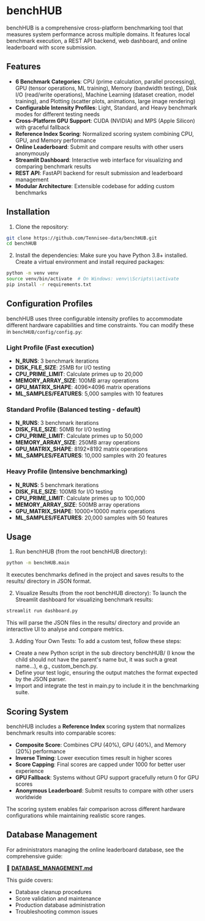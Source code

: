 # benchHUB

benchHUB is a comprehensive cross-platform benchmarking tool that measures system performance across multiple domains. It features local benchmark execution, a REST API backend, web dashboard, and online leaderboard with score submission.

## Features

- **6 Benchmark Categories**: CPU (prime calculation, parallel processing), GPU (tensor operations, ML training), Memory (bandwidth testing), Disk I/O (read/write operations), Machine Learning (dataset creation, model training), and Plotting (scatter plots, animations, large image rendering)
- **Configurable Intensity Profiles**: Light, Standard, and Heavy benchmark modes for different testing needs
- **Cross-Platform GPU Support**: CUDA (NVIDIA) and MPS (Apple Silicon) with graceful fallback
- **Reference Index Scoring**: Normalized scoring system combining CPU, GPU, and Memory performance
- **Online Leaderboard**: Submit and compare results with other users anonymously
- **Streamlit Dashboard**: Interactive web interface for visualizing and comparing benchmark results
- **REST API**: FastAPI backend for result submission and leaderboard management
- **Modular Architecture**: Extensible codebase for adding custom benchmarks

## Installation

1. Clone the repository:
```bash
git clone https://github.com/Tennisee-data/benchHUB.git
cd benchHUB
```

2. Install the dependencies:
Make sure you have Python 3.8+ installed.
Create a virtual environment and install required packages:

```bash
python -m venv venv
source venv/bin/activate  # On Windows: venv\\Scripts\\activate
pip install -r requirements.txt
```

## Configuration Profiles

benchHUB uses three configurable intensity profiles to accommodate different hardware capabilities and time constraints. You can modify these in `benchHUB/config/config.py`:

### Light Profile (Fast execution)
- **N_RUNS**: 3 benchmark iterations
- **DISK_FILE_SIZE**: 25MB for I/O testing
- **CPU_PRIME_LIMIT**: Calculate primes up to 20,000
- **MEMORY_ARRAY_SIZE**: 100MB array operations
- **GPU_MATRIX_SHAPE**: 4096×4096 matrix operations
- **ML_SAMPLES/FEATURES**: 5,000 samples with 10 features

### Standard Profile (Balanced testing - default)
- **N_RUNS**: 3 benchmark iterations
- **DISK_FILE_SIZE**: 50MB for I/O testing
- **CPU_PRIME_LIMIT**: Calculate primes up to 50,000
- **MEMORY_ARRAY_SIZE**: 250MB array operations
- **GPU_MATRIX_SHAPE**: 8192×8192 matrix operations
- **ML_SAMPLES/FEATURES**: 10,000 samples with 20 features

### Heavy Profile (Intensive benchmarking)
- **N_RUNS**: 5 benchmark iterations
- **DISK_FILE_SIZE**: 100MB for I/O testing
- **CPU_PRIME_LIMIT**: Calculate primes up to 100,000
- **MEMORY_ARRAY_SIZE**: 500MB array operations
- **GPU_MATRIX_SHAPE**: 10000×10000 matrix operations
- **ML_SAMPLES/FEATURES**: 20,000 samples with 50 features

## Usage

1. Run benchHUB (from the root benchHUB directory):
```bash
python -m benchHUB.main
```
It executes benchmarks defined in the project and saves results to the results/ directory in JSON format.

2. Visualize Results (from the root benchHUB directory):
To launch the Streamlit dashboard for visualizing benchmark results:
```bash
streamlit run dashboard.py
```
This will parse the JSON files in the results/ directory and provide an interactive UI to analyse and compare metrics.

3. Adding Your Own Tests:
To add a custom test, follow these steps:
- Create a new Python script in the sub directory benchHUB/ (I know the child should not have the parent's name but, it was such a great name...), e.g., custom_bench.py.
- Define your test logic, ensuring the output matches the format expected by the JSON parser.
- Import and integrate the test in main.py to include it in the benchmarking suite.

## Scoring System

benchHUB includes a **Reference Index** scoring system that normalizes benchmark results into comparable scores:

- **Composite Score**: Combines CPU (40%), GPU (40%), and Memory (20%) performance
- **Inverse Timing**: Lower execution times result in higher scores
- **Score Capping**: Final scores are capped under 1000 for better user experience
- **GPU Fallback**: Systems without GPU support gracefully return 0 for GPU scores
- **Anonymous Leaderboard**: Submit results to compare with other users worldwide

The scoring system enables fair comparison across different hardware configurations while maintaining realistic score ranges.

## Database Management

For administrators managing the online leaderboard database, see the comprehensive guide:

📖 **[DATABASE_MANAGEMENT.md](DATABASE_MANAGEMENT.md)**

This guide covers:
- Database cleanup procedures
- Score validation and maintenance  
- Production database administration
- Troubleshooting common issues